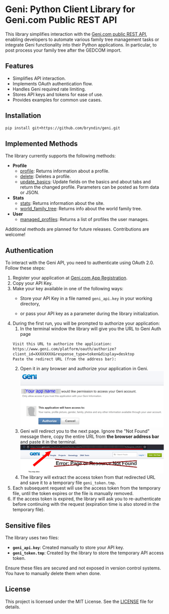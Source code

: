 # Geni: Python Client Library for Geni.com Public REST API

This library simplifies interaction with the [Geni.com public REST API](https://www.geni.com/platform/developer/index), enabling developers to automate various family tree management tasks or integrate Geni functionality into their Python applications. In particular, to post process your family tree after the GEDCOM import.

## Features
- Simplifies API interaction.
- Implements OAuth authentication flow.
- Handles Geni required rate limiting.
- Stores API keys and tokens for ease of use.
- Provides examples for common use cases.

## Installation
```bash
pip install git+https://github.com/bryndin/geni.git
```

## Implemented Methods
The library currently supports the following methods:

* **Profile**
  - [profile](https://www.geni.com/platform/developer/help/api?path=profile): Returns information about a profile. 
  - [delete](https://www.geni.com/platform/developer/help/api?path=profile%2Fdelete): Deletes a profile.
  - [update_basics](https://www.geni.com/platform/developer/help/api?path=profile%2Fupdate-basics): Update fields on the basics and about tabs and return the changed profile. Parameters can be posted as form data or JSON.
* **Stats**
  - [stats](https://www.geni.com/platform/developer/help/api?path=stats): Returns information about the site.
  - [world_family_tree](https://www.geni.com/platform/developer/help/api?path=stats%2Fworld-family-tree): Returns info about the world family tree.
* **User**
  - [managed_profiles](https://www.geni.com/platform/developer/help/api?path=user%2Fmanaged-profiles): Returns a list of profiles the user manages.

Additional methods are planned for future releases. Contributions are welcome!

[//]: # (## Example Scripts)

[//]: # (Here are some usage examples:)

[//]: # ()
[//]: # (### Fetching User Profile)

[//]: # (```python)

[//]: # (from geni import GeniClient)

[//]: # ()
[//]: # (client = GeniClient&#40;&#41;)

[//]: # (client.authenticate&#40;&#41;)

[//]: # (profile = client.get_user_profile&#40;&#41;)

[//]: # (print&#40;profile&#41;)

[//]: # (```)

[//]: # ()
[//]: # (### Searching for Profiles)

[//]: # (```python)

[//]: # (results = client.search_profiles&#40;"John Doe"&#41;)

[//]: # (for profile in results:)

[//]: # (    print&#40;profile["name"], profile["id"]&#41;)

[//]: # (```)

[//]: # ()
[//]: # (### Adding a Photo)

[//]: # (```python)

[//]: # (client.add_photo&#40;profile_id="123456789", file_path="/path/to/photo.jpg"&#41;)

[//]: # (```)

## Authentication
To interact with the Geni API, you need to authenticate using OAuth 2.0. Follow these steps:

1. Register your application at [Geni.com App Registration](https://www.geni.com/platform/developer/help/oauth_extensions).
2. Copy your API Key.
3. Make your key available in one of the following ways:
    - Store your API Key in a file named `geni_api.key` in your working directory,
      
    - or pass your API key as a parameter during the library initialization.
4. During the first run, you will be prompted to authorize your application:
   1. In the terminal window the library will give you the URL to Geni Auth page
    ```
    Visit this URL to authorize the application:
    https://www.geni.com/platform/oauth/authorize?client_id=XXXXXXXX&response_type=token&display=desktop
    Paste the redirect URL (from the address bar):
    ```
   2. Open it in any browser and authorize your application in Geni.
    ![Geni Auth Page Screenshot](./docs/_static/auth_ask.png)
   3. Geni will redirect you to the next page. Ignore the "Not Found" message there, copy the entire URL from **the browser address bar** and paste it in the terminal.
    ![Geni Redirect URL Location Screenshot](./docs/_static/auth_redirect_url.png)
   4. The library will extract the access token from that redirected URL and save it to a temporary file `geni_token.tmp`.
5. Each subsequent request will use the access token from the temporary file, until the token expires or the file is manually removed.
6. If the access token is expired, the library will ask you to re-authenticate before continuing with the request (expiration time is also stored in the temporary file).

## Sensitive files
The library uses two files:

- **`geni_api.key`**: Created manually to store your API key.
- **`geni_token.tmp`**: Created by the library to store the temporary API access token.

Ensure these files are secured and not exposed in version control systems. You have to manually delete them when done.

## License
This project is licensed under the MIT License. See the [LICENSE](./LICENSE) file for details.

